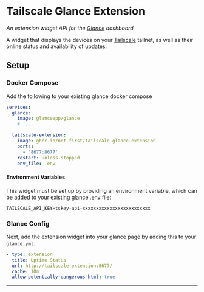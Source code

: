 # Tailscale Glance Extension
_An extension widget API for the [Glance](https://github.com/glanceapp/glance) dashboard._

A widget that displays the devices on your [Tailscale](https://tailscale.com/) tailnet, as well as their online status and availability of updates.

## Setup
### Docker Compose
Add the following to your existing glance docker compose
```yml
services:
  glance:
    image: glanceapp/glance
    # ...

  tailscale-extension:
    image: ghcr.io/not-first/tailscale-glance-extension
    ports:
      - '8677:8677'
    restart: unless-stopped
    env_file: .env
```
#### Environment Variables
This widget must be set up by providing an environment variable, which can be added to your existing glance .env file:
```env
TAILSCALE_API_KEY=tskey-api-xxxxxxxxxxxxxxxxxxxxxxxxx
```

### Glance Config
Next, add the extension widget into your glance page by adding this to your `glance.yml`.
```yml
- type: extension
  title: Uptime Status
  url: http://tailscale-extension:8677/
  cache: 10m
  allow-potentially-dangerous-html: true
```

---

